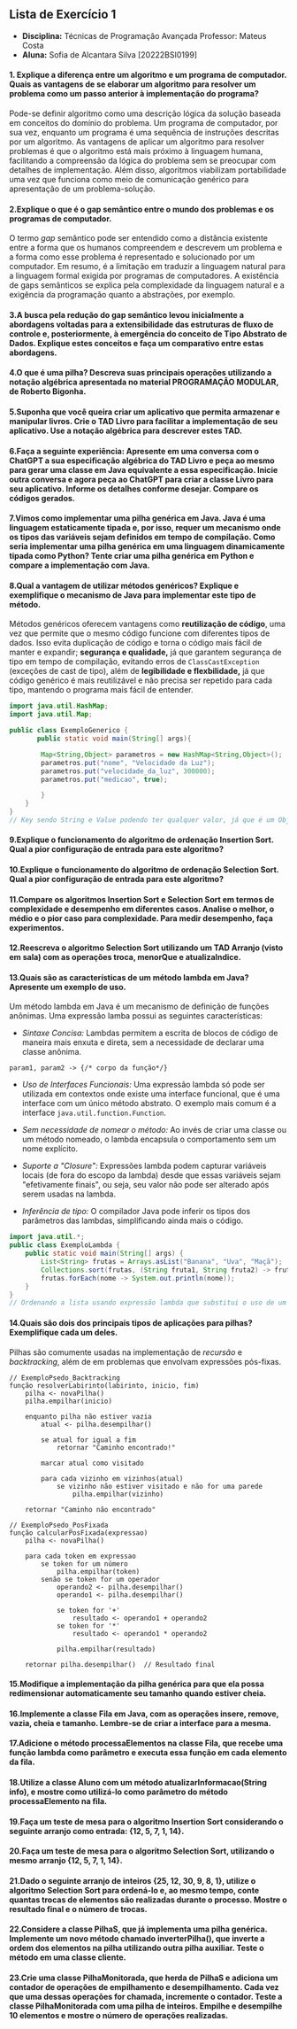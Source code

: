 ## Lista de Exercício 1
- **Disciplina:** Técnicas de Programação Avançada Professor: Mateus Costa
- **Aluna:** Sofia de Alcantara Silva [20222BSI0199]

#### 1. Explique a diferença entre um algoritmo e um programa de computador. Quais as vantagens de se elaborar um algoritmo para resolver um problema como um passo anterior à implementação do programa?

Pode-se definir algoritmo como uma descrição lógica da solução baseada em conceitos do domínio do problema. Um programa de computador, por sua vez, enquanto um programa é uma sequência de instruções descritas por um algoritmo. As vantagens de aplicar um algoritmo para resolver problemas é que o algoritmo está mais próximo à linguagem humana, facilitando a compreensão da lógica do problema sem se preocupar com detalhes de implementação. Além disso, algoritmos viabilizam portabilidade uma vez que funciona como meio de comunicação genérico para apresentação de um problema-solução.  

#### 2.Explique o que é o gap semântico entre o mundo dos problemas e os programas de computador.

O termo *gap* semântico pode ser entendido como a distância existente entre a forma que os humanos compreendem e descrevem um problema e a forma como esse problema é representado e solucionado por um computador. Em resumo, é a limitação em traduzir a linguagem natural para a linguagem formal exigida por programas de computadores. A existência de gaps semânticos se explica pela complexidade da linguagem natural e a exigência da programação quanto a abstrações, por exemplo.

#### 3.A busca pela redução do gap semântico levou inicialmente a abordagens voltadas para a extensibilidade das estruturas de fluxo de controle e, posteriormente, à emergência do conceito de Tipo Abstrato de Dados. Explique estes conceitos e faça um comparativo entre estas abordagens.

#### 4.O que é uma pilha? Descreva suas principais operações utilizando a notação algébrica apresentada no material PROGRAMAÇÃO MODULAR, de Roberto Bigonha.  

#### 5.Suponha que você queira criar um aplicativo que permita armazenar e manipular livros. Crie o TAD Livro para facilitar a implementação de seu aplicativo. Use a notação algébrica para descrever estes TAD.  

#### 6.Faça a seguinte experiência: Apresente em uma conversa com o ChatGPT a sua especificação algébrica do TAD Livro e peça ao mesmo para gerar uma classe em Java equivalente a essa especificação. Inicie outra conversa e agora peça ao ChatGPT para criar a classe Livro para seu aplicativo. Informe os detalhes conforme desejar. Compare os códigos gerados.

#### 7.Vimos como implementar uma pilha genérica em Java. Java é uma linguagem estaticamente tipada e, por isso, requer um mecanismo onde os tipos das variáveis sejam definidos em tempo de compilação. Como seria implementar uma pilha genérica em uma linguagem dinamicamente tipada como Python? Tente criar uma pilha genérica em Python e compare a implementação com Java.  

#### 8.Qual a vantagem de utilizar métodos genéricos? Explique e exemplifique o mecanismo de Java para implementar este tipo de método.

Métodos genéricos oferecem vantagens como **reutilização de código**, uma vez que permite que o mesmo código funcione com diferentes tipos de dados. Isso evita duplicação de código e torna o código mais fácil de manter e expandir; **segurança e qualidade,** já que garantem segurança de tipo em tempo de compilação, evitando erros de `ClassCastException` (exceções de cast de tipo), além de **legibilidade e flexbilidade,** já que código genérico é mais reutilizável e não precisa ser repetido para cada tipo, mantendo o programa mais fácil de entender. 

```java
import java.util.HashMap;
import java.util.Map;

public class ExemploGenerico {
       public static void main(String[] args){

        Map<String,Object> parametros = new HashMap<String,Object>();
        parametros.put("nome", "Velocidade da Luz");
        parametros.put("velocidade_da_luz", 300000);
        parametros.put("medicao", true);

        }
    }
}
// Key sendo String e Value podendo ter qualquer valor, já que é um Object
```

#### 9.Explique o funcionamento do algoritmo de ordenação Insertion Sort. Qual a pior configuração de entrada para este algoritmo?

#### 10.Explique o funcionamento do algoritmo de ordenação Selection Sort. Qual a pior configuração de entrada para este algoritmo?

#### 11.Compare os algoritmos Insertion Sort e Selection Sort em termos de complexidade e desempenho em diferentes casos. Analise o melhor, o médio e o pior caso para complexidade. Para medir desempenho, faça experimentos.

#### 12.Reescreva o algoritmo Selection Sort utilizando um TAD Arranjo (visto em sala) com as operações troca, menorQue e atualizaIndice.

#### 13.Quais são as características de um método lambda em Java? Apresente um exemplo de uso.

Um método lambda em Java é um mecanismo de definição de funções anônimas. Uma expressão lamba possui as seguintes características:

- *Sintaxe Concisa:* Lambdas permitem a escrita de blocos de código de maneira mais enxuta e direta, sem a necessidade de declarar uma classe anônima. 

`param1, param2 -> {/* corpo da função*/}`

- *Uso de Interfaces Funcionais:* Uma expressão lambda só pode ser utilizada em contextos onde existe uma interface funcional, que é uma interface com um único método abstrato. O exemplo mais comum é a interface `java.util.function.Function`.
  
- *Sem necessidade de nomear o método:* Ao invés de criar uma classe ou um método nomeado, o lambda encapsula o comportamento sem um nome explícito.  
  
- *Suporte a "Closure":* Expressões lambda podem capturar variáveis locais (de fora do escopo da lambda) desde que essas variáveis sejam "efetivamente finais", ou seja, seu valor não pode ser alterado após serem usadas na lambda.    
  
- *Inferência de tipo:* O compilador Java pode inferir os tipos dos parâmetros das lambdas, simplificando ainda mais o código. 


```java
import java.util.*;
public class ExemploLambda {
    public static void main(String[] args) {
        List<String> frutas = Arrays.asList("Banana", "Uva", "Maçã");
        Collections.sort(frutas, (String fruta1, String fruta2) -> fruta1.compareTo(fruta2))
        frutas.forEach(nome -> System.out.println(nome));
    }
}
// Ordenando a lista usando expressão lambda que substitui o uso de um Comparator<String>
```

#### 14.Quais são dois dos principais tipos de aplicações para pilhas? Exemplifique cada um deles.

Pilhas são comumente usadas na implementação de *recursão* e *backtracking*, além de em problemas que envolvam expressões pós-fixas.

```
// ExemploPsedo_Backtracking
função resolverLabirinto(labirinto, inicio, fim)
    pilha <- novaPilha()
    pilha.empilhar(inicio)

    enquanto pilha não estiver vazia
        atual <- pilha.desempilhar()
        
        se atual for igual a fim
            retornar "Caminho encontrado!"

        marcar atual como visitado

        para cada vizinho em vizinhos(atual)
            se vizinho não estiver visitado e não for uma parede
                pilha.empilhar(vizinho)

    retornar "Caminho não encontrado"
```

```
// ExemploPsedo_PosFixada
função calcularPosFixada(expressao)
    pilha <- novaPilha()

    para cada token em expressao
        se token for um número
            pilha.empilhar(token)
        senão se token for um operador
            operando2 <- pilha.desempilhar()
            operando1 <- pilha.desempilhar()

            se token for '+'
                resultado <- operando1 + operando2
            se token for '*'
                resultado <- operando1 * operando2

            pilha.empilhar(resultado)

    retornar pilha.desempilhar()  // Resultado final
```

#### 15.Modifique a implementação da pilha genérica para que ela possa redimensionar automaticamente seu tamanho quando estiver cheia.

#### 16.Implemente a classe Fila<T> em Java, com as operações insere, remove, vazia, cheia e tamanho. Lembre-se de criar a interface para a mesma.

#### 17.Adicione o método processaElementos na classe Fila<T>, que recebe uma função lambda como parâmetro e executa essa função em cada elemento da fila.

#### 18.Utilize a classe Aluno com um método atualizarInformacao(String info), e mostre como utilizá-lo como parâmetro do método processaElemento na fila.

#### 19.Faça um teste de mesa para o algoritmo Insertion Sort considerando o seguinte arranjo como entrada: {12, 5, 7, 1, 14}.

#### 20.Faça um teste de mesa para o algoritmo Selection Sort, utilizando o mesmo arranjo {12, 5, 7, 1, 14}.
#### 21.Dado o seguinte arranjo de inteiros {25, 12, 30, 9, 8, 1}, utilize o algoritmo Selection Sort para ordená-lo e, ao mesmo tempo, conte quantas trocas de elementos são realizadas durante o processo. Mostre o resultado final e o número de trocas.
#### 22.Considere a classe PilhaS<T>, que já implementa uma pilha genérica. Implemente um novo método chamado inverterPilha(), que inverte a ordem dos elementos na pilha utilizando outra pilha auxiliar. Teste o método em uma classe cliente.

#### 23.Crie uma classe PilhaMonitorada<T>, que herda de PilhaS<T> e adiciona um contador de operações de empilhamento e desempilhamento. Cada vez que uma dessas operações for chamada, incremente o contador. Teste a classe PilhaMonitorada<T> com uma pilha de inteiros. Empilhe e desempilhe 10 elementos e mostre o número de operações realizadas.